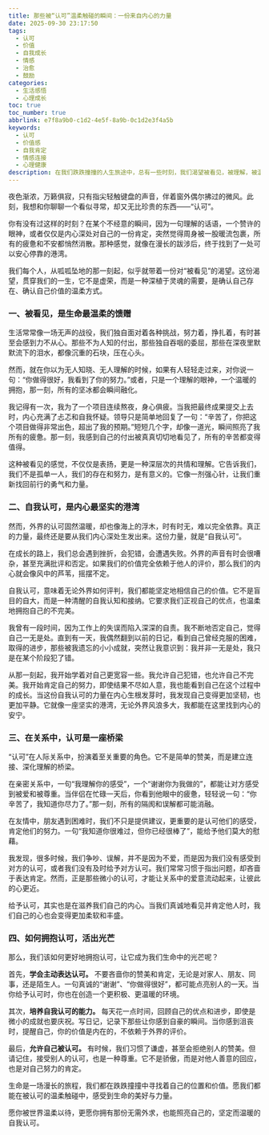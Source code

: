 ```yaml
---
title: 那些被“认可”温柔触碰的瞬间：一份来自内心的力量
date: 2025-09-30 23:17:50
tags:
  - 认可
  - 价值
  - 自我成长
  - 情感
  - 治愈
  - 鼓励
categories:
  - 生活感悟
  - 心理成长
toc: true
toc_number: true
abbrlink: e7f8a9b0-c1d2-4e5f-8a9b-0c1d2e3f4a5b
keywords:
  - 认可
  - 价值感
  - 自我肯定
  - 情感连接
  - 心理健康
description: 在我们跌跌撞撞的人生旅途中，总有一些时刻，我们渴望被看见，被理解，被温柔地肯定。这份名为“认可”的情感，如同冬日暖阳，能融化内心的冰霜，也能在迷茫时指引方向。它不仅是外界的赞许，更是我们内心深处对自我价值的确认。今天，让我们一起走进“认可”的世界，感受它如何滋养我们的生命，成为我们前行路上最坚实的力量。
---
```


夜色渐浓，万籁俱寂，只有指尖轻触键盘的声音，伴着窗外偶尔拂过的微风。此刻，我想和你聊聊一个看似寻常，却又无比珍贵的东西——“认可”。

你有没有过这样的时刻？在某个不经意的瞬间，因为一句理解的话语，一个赞许的眼神，或者仅仅是内心深处对自己的一份肯定，突然觉得周身被一股暖流包裹，所有的疲惫和不安都悄然消散。那种感觉，就像在漫长的跋涉后，终于找到了一处可以安心停靠的港湾。

我们每个人，从呱呱坠地的那一刻起，似乎就带着一份对“被看见”的渴望。这份渴望，贯穿我们的一生，它不是虚荣，而是一种深植于灵魂的需要，是确认自己存在、确认自己价值的温柔方式。

### 一、被看见，是生命最温柔的馈赠

生活常常像一场无声的战役，我们独自面对着各种挑战，努力着，挣扎着，有时甚至会感到力不从心。那些不为人知的付出，那些独自吞咽的委屈，那些在深夜里默默流下的泪水，都像沉重的石块，压在心头。

然而，就在你以为无人知晓、无人理解的时候，如果有人轻轻走过来，对你说一句：“你做得很好，我看到了你的努力。”或者，只是一个理解的眼神，一个温暖的拥抱，那一刻，所有的坚冰都会瞬间融化。

我记得有一次，我为了一个项目连续熬夜，身心俱疲。当我把最终成果提交上去时，内心充满了忐忑和自我怀疑。领导只是简单地回复了一句：“辛苦了，你把这个项目做得非常出色，超出了我的预期。”短短几个字，却像一道光，瞬间照亮了我所有的疲惫。那一刻，我感到自己的付出被真真切切地看见了，所有的辛苦都变得值得。

这种被看见的感觉，不仅仅是表扬，更是一种深层次的共情和理解。它告诉我们，我们不是孤单一人，我们的存在和努力，是有意义的。它像一剂强心针，让我们重新找回前行的勇气和力量。

### 二、自我认可，是内心最坚实的港湾

然而，外界的认可固然温暖，却也像海上的浮木，时有时无，难以完全依靠。真正的力量，最终还是要从我们内心深处生发出来。这份力量，就是“自我认可”。

在成长的路上，我们总会遇到挫折，会犯错，会遭遇失败。外界的声音有时会很嘈杂，甚至充满批评和否定。如果我们的价值完全依赖于他人的评价，那么我们的内心就会像风中的芦苇，摇摆不定。

自我认可，意味着无论外界如何评判，我们都能坚定地相信自己的价值。它不是盲目的自大，而是一种清醒的自我认知和接纳。它要求我们正视自己的优点，也温柔地拥抱自己的不完美。

我曾有一段时间，因为工作上的失误而陷入深深的自责。我不断地否定自己，觉得自己一无是处。直到有一天，我偶然翻到以前的日记，看到自己曾经克服的困难，取得的进步，那些被我遗忘的小小成就，突然让我意识到：我并非一无是处，我只是在某个阶段犯了错。

从那一刻起，我开始学着对自己更宽容一些。我允许自己犯错，也允许自己不完美。我开始肯定自己的努力，即使结果不尽如人意，我也能看到自己在这个过程中的成长。当这份自我认可的力量在内心生根发芽时，我发现自己变得更加坚韧，也更加平静。它就像一座坚实的港湾，无论外界风浪多大，我都能在这里找到内心的安宁。

### 三、在关系中，认可是一座桥梁

“认可”在人际关系中，扮演着至关重要的角色。它不是简单的赞美，而是建立连接、深化理解的桥梁。

在亲密关系中，一句“我理解你的感受”，一个“谢谢你为我做的”，都能让对方感受到被爱和被尊重。当伴侣在忙碌一天后，你看到他眼中的疲惫，轻轻说一句：“你辛苦了，我知道你尽力了。”那一刻，所有的隔阂和误解都可能消融。

在友情中，朋友遇到困难时，我们不只是提供建议，更重要的是认可他们的感受，肯定他们的努力。一句“我知道你很难过，但你已经很棒了”，能给予他们莫大的慰藉。

我发现，很多时候，我们争吵、误解，并不是因为不爱，而是因为我们没有感受到对方的认可，或者我们没有及时给予对方认可。我们常常习惯于指出问题，却吝啬于表达肯定。然而，正是那些微小的认可，才能让关系中的爱意流动起来，让彼此的心更近。

给予认可，其实也是在滋养我们自己的内心。当我们真诚地看见并肯定他人时，我们自己的心也会变得更加柔软和丰盛。

### 四、如何拥抱认可，活出光芒

那么，我们该如何更好地拥抱认可，让它成为我们生命中的光芒呢？

首先，**学会主动表达认可。** 不要吝啬你的赞美和肯定，无论是对家人、朋友、同事，还是陌生人。一句真诚的“谢谢”、“你做得很好”，都可能点亮别人的一天。当你给予认可时，你也在创造一个更积极、更温暖的环境。

其次，**培养自我认可的能力。** 每天花一点时间，回顾自己的优点和进步，即使是微小的成就也要庆祝。写日记，记录下那些让你感到自豪的瞬间。当你感到沮丧时，提醒自己，你的价值是内在的，不依赖于外界的评价。

最后，**允许自己被认可。** 有时候，我们习惯了谦虚，甚至会拒绝别人的赞美。但请记住，接受别人的认可，也是一种尊重。它不是骄傲，而是对他人善意的回应，也是对自己努力的肯定。

生命是一场漫长的旅程，我们都在跌跌撞撞中寻找着自己的位置和价值。愿我们都能在被认可的温柔触碰中，感受到生命的美好与力量。

愿你被世界温柔以待，更愿你拥有那份无需外求，也能照亮自己的，坚定而温暖的自我认可。
